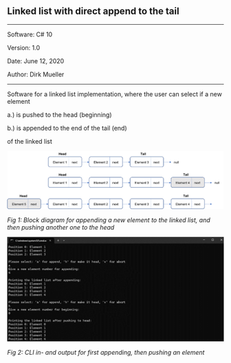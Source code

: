 ## Linked list with direct append to the tail
**********************************************
Software:		C# 10

Version:    	1.0

Date: 			June 12, 2020

Author:			Dirk Mueller
**********************************************
Software for a linked list implementation, where the user can select if a new element

a.) is pushed to the head (beginning) 

b.) is appended to the end of the tail (end)  

of the linked list

![](https://github.com/DirkMueller8/linked_list/blob/master/HeadTailLinkedList.png)

*Fig 1: Block diagram for appending a new element to the linked list, and then pushing another one to the head*

![](https://github.com/DirkMueller8/linked_list/blob/master/CLILinkedList.png)

*Fig 2: CLI in- and output for first appending, then pushing an element*
